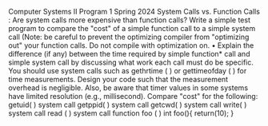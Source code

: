 Computer Systems II
Program 1
Spring 2024
System Calls vs. Function Calls :
Are system calls more expensive than function calls? Write a simple test
program to compare the "cost" of a simple function call to a simple
system call
(Note: be careful to prevent the optimizing compiler from "optimizing
out" your function calls. Do not compile with optimization on.
•
Explain the difference (if any) between the time required by simple
function* call and simple system call by discussing what work each call
must do be specific.
You should use system calls such as gethrtime ( ) or
gettimeofday ( ) for time measurements. Design your code such that
the measurement overhead is negligible. Also, be aware that timer
values in some systems have limited resolution (e.g., millisecond).
Compare "cost" for the following:
getuid( ) system call
getppid( ) system call
getcwd( ) system call
write( ) system call
read ( ) system call
function foo ( )
int foo(){
return(10);
}
